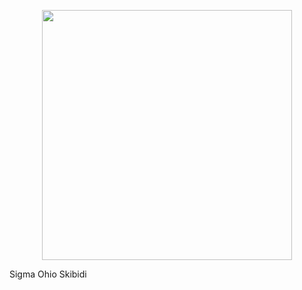 <p align="center"><a target="_blank"><img src="https://media.tenor.com/OVGuQPg2SFEAAAAj/pepe-saber-transparent-png.gif" width="400"></a></p>
Sigma Ohio Skibidi